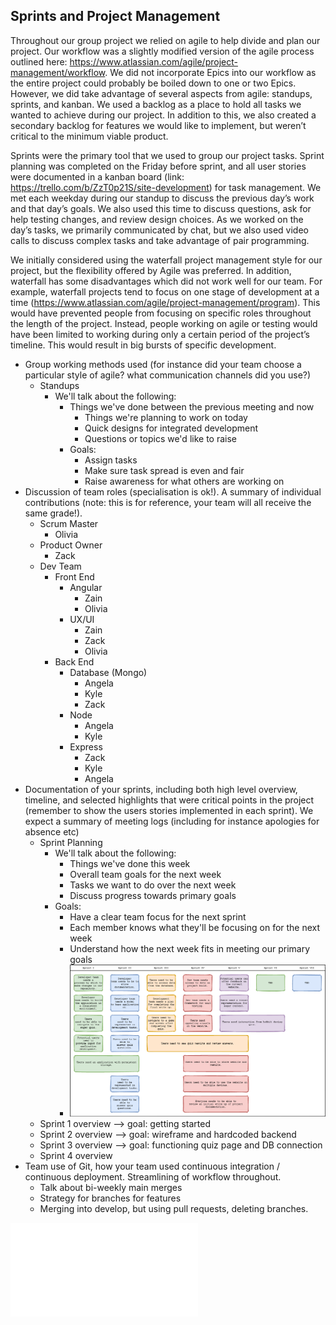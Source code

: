 ## Sprints and Project Management
Throughout our group project we relied on agile to help divide and plan our project. Our workflow was a slightly modified version of the agile process outlined here: https://www.atlassian.com/agile/project-management/workflow.
We did not incorporate Epics into our workflow as the entire project could probably be boiled down to one or two Epics. However, we did take advantage of several aspects from agile: standups, sprints, and kanban. We used a backlog as a place to hold all tasks we wanted to achieve during our project. In addition to this, we also created a secondary backlog for features we would like to implement, but weren’t critical to the minimum viable product.   
	
Sprints were the primary tool that we used to group our project tasks. Sprint planning was completed on the Friday before sprint, and all user stories were documented in a kanban board (link: https://trello.com/b/ZzT0p21S/site-development) for task management. We met each weekday during our standup to discuss the previous day’s work and that day’s goals. We also used this time to discuss questions, ask for help testing changes, and review design choices. As we worked on the day’s tasks, we primarily communicated by chat, but we also used video calls to discuss complex tasks and take advantage of pair programming.  
	
We initially considered using the waterfall project management style for our project, but the flexibility offered by Agile was preferred. In addition, waterfall has some disadvantages which did not work well for our team. For example, waterfall projects tend to focus on one stage of development at a time (https://www.atlassian.com/agile/project-management/program). This would have prevented people from focusing on specific roles throughout the length of the project. Instead, people working on agile or testing would have been limited to working during only a certain period of the project’s timeline. This would result in big bursts of specific development.  

- Group working methods used (for instance did your team choose a particular style of agile? what communication channels did you use?)
    - Standups
        - We'll talk about the following:
            - Things we've done between the previous meeting and now
		        - Things we're planning to work on today
		        - Quick designs for integrated development
		        - Questions or topics we'd like to raise
	      - Goals:
            - Assign tasks
            - Make sure task spread is even and fair
            - Raise awareness for what others are working on
- Discussion of team roles (specialisation is ok!). A summary of individual contributions (note: this is for reference, your team will all receive the same grade!).
    - Scrum Master
        -  Olivia
    - Product Owner
        -  Zack
    -   Dev Team
        - Front End
            - Angular
                - Zain
                - Olivia
            -  UX/UI
                - Zain
                - Zack
                - Olivia
        - Back End
            - Database (Mongo)
            	- Angela
            	- Kyle
            	- Zack
            - Node
                - Angela
                - Kyle
            - Express
                - Zack
                - Kyle
                - Angela
- Documentation of your sprints, including both high level overview, timeline, and selected highlights that were critical points in the project (remember to show the users stories implemented in each sprint). We expect a summary of meeting logs (including for instance apologies for absence etc)
    - Sprint Planning
        - We'll talk about the following:
            - Things we've done this week
            - Overall team goals for the next week
            - Tasks we want to do over the next week
            - Discuss progress towards primary goals
        - Goals:
            - Have a clear team focus for the next sprint
            - Each member knows what they'll be focusing on for the next week
            - Understand how the next week fits in meeting our primary goals
            - ![Image](SprintDiagram.png)
    - Sprint 1 overview --> goal: getting started
    - Sprint 2 overview --> goal: wireframe and hardcoded backend
    - Sprint 3 overview --> goal: functioning quiz page and DB connection
    - Sprint 4 overview
-  Team use of Git, how your team used continuous integration / continuous deployment. Streamlining of workflow throughout.
    - Talk about bi-weekly main merges
    - Strategy for branches for features
    - Merging into develop, but using pull requests, deleting branches.

![Alternate Name](SugarRushSprint1.pdf)
